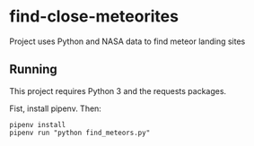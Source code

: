 # find-close-meteorites
Project uses Python and NASA data to find meteor landing sites


## Running

This project requires Python 3 and the requests packages.

Fist, install pipenv. Then:

```
pipenv install
pipenv run "python find_meteors.py"
```
